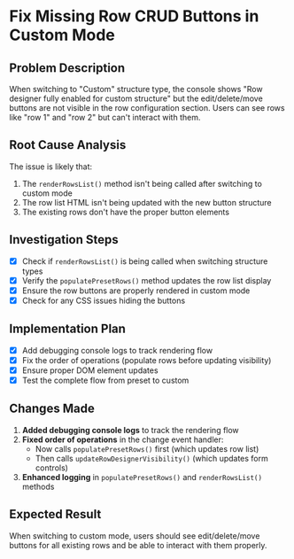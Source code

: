 # Fix Missing Row CRUD Buttons in Custom Mode

## Problem Description
When switching to "Custom" structure type, the console shows "Row designer fully enabled for custom structure" but the edit/delete/move buttons are not visible in the row configuration section. Users can see rows like "row 1" and "row 2" but can't interact with them.

## Root Cause Analysis
The issue is likely that:
1. The `renderRowsList()` method isn't being called after switching to custom mode
2. The row list HTML isn't being updated with the new button structure
3. The existing rows don't have the proper button elements

## Investigation Steps
- [x] Check if `renderRowsList()` is being called when switching structure types
- [x] Verify the `populatePresetRows()` method updates the row list display
- [x] Ensure the row buttons are properly rendered in custom mode
- [x] Check for any CSS issues hiding the buttons

## Implementation Plan
- [x] Add debugging console logs to track rendering flow
- [x] Fix the order of operations (populate rows before updating visibility)
- [x] Ensure proper DOM element updates
- [x] Test the complete flow from preset to custom

## Changes Made
1. **Added debugging console logs** to track the rendering flow
2. **Fixed order of operations** in the change event handler:
   - Now calls `populatePresetRows()` first (which updates row list)
   - Then calls `updateRowDesignerVisibility()` (which updates form controls)
3. **Enhanced logging** in `populatePresetRows()` and `renderRowsList()` methods

## Expected Result
When switching to custom mode, users should see edit/delete/move buttons for all existing rows and be able to interact with them properly.
